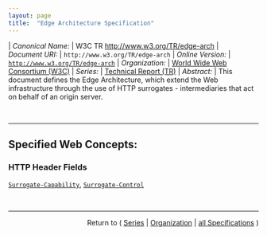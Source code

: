 ```yaml
---
layout: page
title:  "Edge Architecture Specification"
---
```


| *Canonical Name:* | W3C TR http://www.w3.org/TR/edge-arch
| *Document URI:* | `http://www.w3.org/TR/edge-arch`
| *Online Version:* | [`http://www.w3.org/TR/edge-arch`](http://www.w3.org/TR/edge-arch)
| *Organization:* | [World Wide Web Consortium (W3C)](..  "List of specification series by this organization")
| *Series:* | [Technical Report (TR)](.  "List of specifications in this series")
| *Abstract:* | This document defines the Edge Architecture, which extend the Web infrastructure through the use of HTTP surrogates - intermediaries that act on behalf of an origin server.

<br/>
<hr/>

## Specified Web Concepts:

### HTTP Header Fields

[`Surrogate-Capability`](/concepts/http-header/Surrogate-Capability "The Surrogate-Capabilities request header allows surrogates to advertise their capabilities with capability tokens. Capability tokens indicate sets of operations (e.g., caching, processing) that a surrogate is willing to perform. They follow the form of product tokens in HTTP."), [`Surrogate-Control`](/concepts/http-header/Surrogate-Control "The Surrogate-Control response header allows origin servers to dictate how surrogates should handle response entities, with control directives. Currently defined directives control processing and cache behavior.")



<br/>
<hr/>

<p style="text-align: right">Return to ( <a href="./">Series</a> | <a href="../">Organization</a> | <a href="../../">all Specifications</a> )</p>